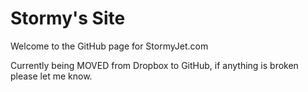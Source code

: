 Stormy's Site
=============
Welcome to the GitHub page for StormyJet.com


Currently being MOVED from Dropbox to GitHub, if anything is broken please let me know.
